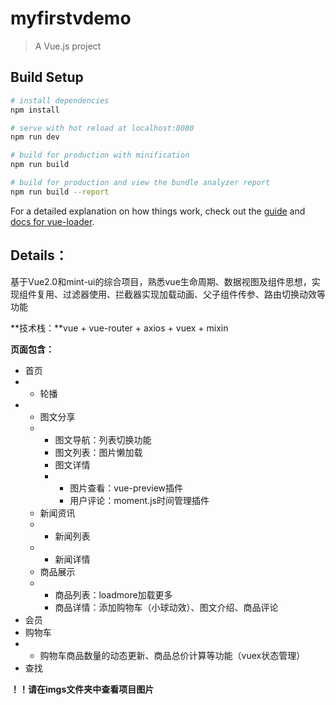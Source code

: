 # myfirstvdemo

> A Vue.js project

## Build Setup

``` bash
# install dependencies
npm install

# serve with hot reload at localhost:8080
npm run dev

# build for production with minification
npm run build

# build for production and view the bundle analyzer report
npm run build --report
```

For a detailed explanation on how things work, check out the [guide](http://vuejs-templates.github.io/webpack/) and [docs for vue-loader](http://vuejs.github.io/vue-loader).

## Details：

基于Vue2.0和mint-ui的综合项目，熟悉vue生命周期、数据视图及组件思想，实现组件复用、过滤器使用、拦截器实现加载动画、父子组件传参、路由切换动效等功能

**技术栈：**vue + vue-router + axios + vuex + mixin

**页面包含：**

- 首页 
- - 轮播
- - 图文分享
  - - 图文导航：列表切换功能
    - 图文列表：图片懒加载
    - 图文详情
    - - 图片查看：vue-preview插件
      - 用户评论：moment.js时间管理插件
  - 新闻资讯
  - - 新闻列表
  - - 新闻详情
  - 商品展示
  - - 商品列表：loadmore加载更多
    - 商品详情：添加购物车（小球动效）、图文介绍、商品评论
- 会员 
- 购物车
- - 购物车商品数量的动态更新、商品总价计算等功能（vuex状态管理）
- 查找 

**！！请在imgs文件夹中查看项目图片**
